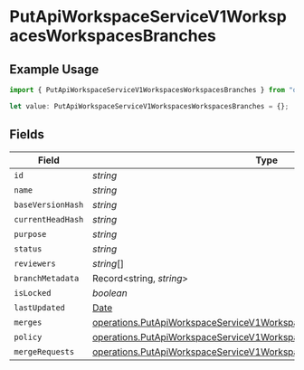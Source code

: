 # PutApiWorkspaceServiceV1WorkspacesWorkspacesBranches

## Example Usage

```typescript
import { PutApiWorkspaceServiceV1WorkspacesWorkspacesBranches } from "oppulence-backend-sdk/models/operations";

let value: PutApiWorkspaceServiceV1WorkspacesWorkspacesBranches = {};
```

## Fields

| Field                                                                                                                                                          | Type                                                                                                                                                           | Required                                                                                                                                                       | Description                                                                                                                                                    |
| -------------------------------------------------------------------------------------------------------------------------------------------------------------- | -------------------------------------------------------------------------------------------------------------------------------------------------------------- | -------------------------------------------------------------------------------------------------------------------------------------------------------------- | -------------------------------------------------------------------------------------------------------------------------------------------------------------- |
| `id`                                                                                                                                                           | *string*                                                                                                                                                       | :heavy_minus_sign:                                                                                                                                             | N/A                                                                                                                                                            |
| `name`                                                                                                                                                         | *string*                                                                                                                                                       | :heavy_minus_sign:                                                                                                                                             | N/A                                                                                                                                                            |
| `baseVersionHash`                                                                                                                                              | *string*                                                                                                                                                       | :heavy_minus_sign:                                                                                                                                             | N/A                                                                                                                                                            |
| `currentHeadHash`                                                                                                                                              | *string*                                                                                                                                                       | :heavy_minus_sign:                                                                                                                                             | N/A                                                                                                                                                            |
| `purpose`                                                                                                                                                      | *string*                                                                                                                                                       | :heavy_minus_sign:                                                                                                                                             | N/A                                                                                                                                                            |
| `status`                                                                                                                                                       | *string*                                                                                                                                                       | :heavy_minus_sign:                                                                                                                                             | N/A                                                                                                                                                            |
| `reviewers`                                                                                                                                                    | *string*[]                                                                                                                                                     | :heavy_minus_sign:                                                                                                                                             | N/A                                                                                                                                                            |
| `branchMetadata`                                                                                                                                               | Record<string, *string*>                                                                                                                                       | :heavy_minus_sign:                                                                                                                                             | N/A                                                                                                                                                            |
| `isLocked`                                                                                                                                                     | *boolean*                                                                                                                                                      | :heavy_minus_sign:                                                                                                                                             | N/A                                                                                                                                                            |
| `lastUpdated`                                                                                                                                                  | [Date](https://developer.mozilla.org/en-US/docs/Web/JavaScript/Reference/Global_Objects/Date)                                                                  | :heavy_minus_sign:                                                                                                                                             | N/A                                                                                                                                                            |
| `merges`                                                                                                                                                       | [operations.PutApiWorkspaceServiceV1WorkspacesWorkspacesMerges](../../models/operations/putapiworkspaceservicev1workspacesworkspacesmerges.md)[]               | :heavy_minus_sign:                                                                                                                                             | N/A                                                                                                                                                            |
| `policy`                                                                                                                                                       | [operations.PutApiWorkspaceServiceV1WorkspacesWorkspacesPolicy](../../models/operations/putapiworkspaceservicev1workspacesworkspacespolicy.md)                 | :heavy_minus_sign:                                                                                                                                             | N/A                                                                                                                                                            |
| `mergeRequests`                                                                                                                                                | [operations.PutApiWorkspaceServiceV1WorkspacesWorkspacesMergeRequests](../../models/operations/putapiworkspaceservicev1workspacesworkspacesmergerequests.md)[] | :heavy_minus_sign:                                                                                                                                             | N/A                                                                                                                                                            |